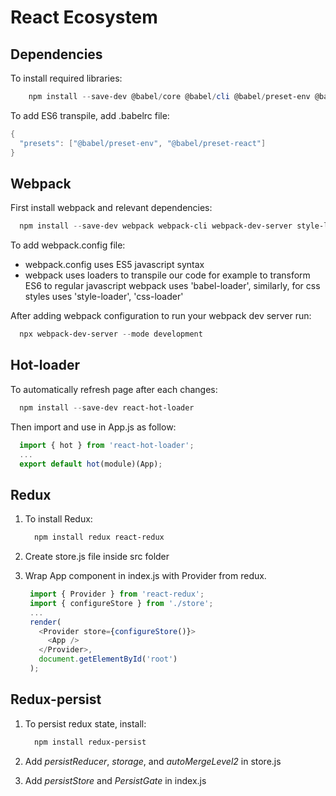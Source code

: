 # React Ecosystem

## Dependencies

To install required libraries:

```powershell
    npm install --save-dev @babel/core @babel/cli @babel/preset-env @babel/preset-react
```

To add ES6 transpile, add .babelrc file:

```powershell
{
  "presets": ["@babel/preset-env", "@babel/preset-react"]
}
```

## Webpack

First install webpack and relevant dependencies:

```powershell
  npm install --save-dev webpack webpack-cli webpack-dev-server style-loader css-loader babel-loader
```

To add webpack.config file:

- webpack.config uses ES5 javascript syntax
- webpack uses loaders to transpile our code for example to transform ES6 to regular javascript webpack uses 'babel-loader', similarly, for css styles uses 'style-loader', 'css-loader'

After adding webpack configuration to run your webpack dev server run:

```powershell
  npx webpack-dev-server --mode development
```

## Hot-loader

To automatically refresh page after each changes:

```powershell
  npm install --save-dev react-hot-loader
```

Then import and use in App.js as follow:

```javascript
  import { hot } from 'react-hot-loader';
  ...
  export default hot(module)(App);
```

## Redux

1. To install Redux:

   ```powershell
     npm install redux react-redux
   ```

2. Create store.js file inside src folder
3. Wrap App component in index.js with Provider from redux.

   ```javascript
    import { Provider } from 'react-redux';
    import { configureStore } from './store';
    ...
    render(
      <Provider store={configureStore()}>
        <App />
      </Provider>,
      document.getElementById('root')
    );
   ```

## Redux-persist

1. To persist redux state, install:

   ```powershell
     npm install redux-persist
   ```

2. Add *persistReducer*, *storage*, and *autoMergeLevel2* in store.js
3. Add *persistStore* and *PersistGate* in index.js
